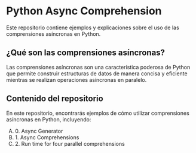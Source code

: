 <h1>Python Async Comprehension</h1>

Este repositorio contiene ejemplos y explicaciones sobre el uso de las comprensiones asíncronas en Python.

## ¿Qué son las comprensiones asíncronas?

Las comprensiones asíncronas son una característica poderosa de Python que permite construir estructuras de datos de manera concisa y eficiente mientras se realizan operaciones asíncronas en paralelo.

## Contenido del repositorio

En este repositorio, encontrarás ejemplos de cómo utilizar comprensiones asíncronas en Python, incluyendo:
 
<ol type="A">
    <li>0. Async Generator</li>
    <li>1. Async Comprehensions</li>
    <li>2. Run time for four parallel comprehensions</li>
</ol>